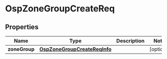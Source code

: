 # OspZoneGroupCreateReq

## Properties
Name | Type | Description | Notes
------------ | ------------- | ------------- | -------------
**zoneGroup** | [**OspZoneGroupCreateReqInfo**](OspZoneGroupCreateReqInfo.md) |  |  [optional]
